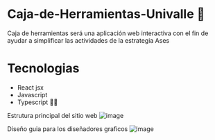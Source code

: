 # Caja-de-Herramientas-Univalle :hugs:
Caja de herramientas será una aplicación web interactiva con el fin de ayudar a simplificar las actividades de la estrategia Ases

# Tecnologias 
* React jsx
* Javascript
* Typescript :ok_man:

Estrutura principal del sitio web
![image](https://user-images.githubusercontent.com/62184928/187545592-3f2957c3-759a-432e-812f-9dfc43b3afb8.png)

Diseño guia para los diseñadores graficos
![image](https://user-images.githubusercontent.com/62184928/187584727-e47b7523-cf5a-4ef5-b7bf-339763e239d2.png)



